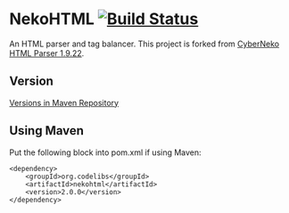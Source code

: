 NekoHTML [![Build Status](https://travis-ci.org/codelibs/fess.svg?branch=master)](https://travis-ci.org/codelibs/nekohtml) 
========

An HTML parser and tag balancer.
This project is forked from [CyberNeko HTML Parser 1.9.22](http://nekohtml.sourceforge.net/).

## Version

[Versions in Maven Repository](http://central.maven.org/maven2/org/codelibs/nekohtml/)

## Using Maven

Put the following block into pom.xml if using Maven:

    <dependency>
        <groupId>org.codelibs</groupId>
        <artifactId>nekohtml</artifactId>
        <version>2.0.0</version>
    </dependency>
